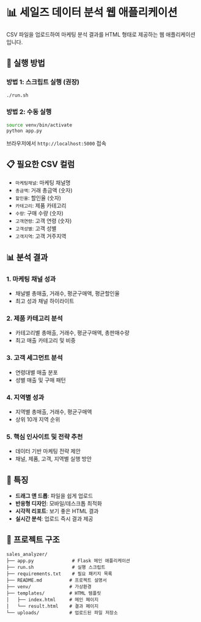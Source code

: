 # 📊 세일즈 데이터 분석 웹 애플리케이션

CSV 파일을 업로드하여 마케팅 분석 결과를 HTML 형태로 제공하는 웹 애플리케이션입니다.

## 🚀 실행 방법

### 방법 1: 스크립트 실행 (권장)
```bash
./run.sh
```

### 방법 2: 수동 실행
```bash
source venv/bin/activate
python app.py
```

브라우저에서 `http://localhost:5000` 접속

## 📋 필요한 CSV 컬럼

- `마케팅채널`: 마케팅 채널명
- `총금액`: 거래 총금액 (숫자)
- `할인율`: 할인율 (숫자)
- `카테고리`: 제품 카테고리
- `수량`: 구매 수량 (숫자)
- `고객연령`: 고객 연령 (숫자)
- `고객성별`: 고객 성별
- `고객지역`: 고객 거주지역

## 📊 분석 결과

### 1. 마케팅 채널 성과
- 채널별 총매출, 거래수, 평균구매액, 평균할인율
- 최고 성과 채널 하이라이트

### 2. 제품 카테고리 분석
- 카테고리별 총매출, 거래수, 평균구매액, 총판매수량
- 최고 매출 카테고리 및 비중

### 3. 고객 세그먼트 분석
- 연령대별 매출 분포
- 성별 매출 및 구매 패턴

### 4. 지역별 성과
- 지역별 총매출, 거래수, 평균구매액
- 상위 10개 지역 순위

### 5. 핵심 인사이트 및 전략 추천
- 데이터 기반 마케팅 전략 제안
- 채널, 제품, 고객, 지역별 실행 방안

## 🎨 특징

- **드래그 앤 드롭**: 파일을 쉽게 업로드
- **반응형 디자인**: 모바일/데스크톱 최적화
- **시각적 리포트**: 보기 좋은 HTML 결과
- **실시간 분석**: 업로드 즉시 결과 제공

## 📁 프로젝트 구조

```
sales_analyzer/
├── app.py              # Flask 메인 애플리케이션
├── run.sh              # 실행 스크립트
├── requirements.txt    # 필요 패키지 목록
├── README.md          # 프로젝트 설명서
├── venv/              # 가상환경
├── templates/         # HTML 템플릿
│   ├── index.html     # 메인 페이지
│   └── result.html    # 결과 페이지
└── uploads/           # 업로드된 파일 저장소
```